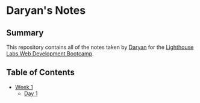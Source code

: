 # Daryan's Notes

## Summary 

This repository contains all of the notes taken by [Daryan](https://github.com/dazycki) for the [Lighthouse Labs  Web Development Bootcamp](https://www.lighthouselabs.ca/).

## Table of Contents

* [Week 1](/Week_1)
  * [Day 1](/Week_1/Day_1)